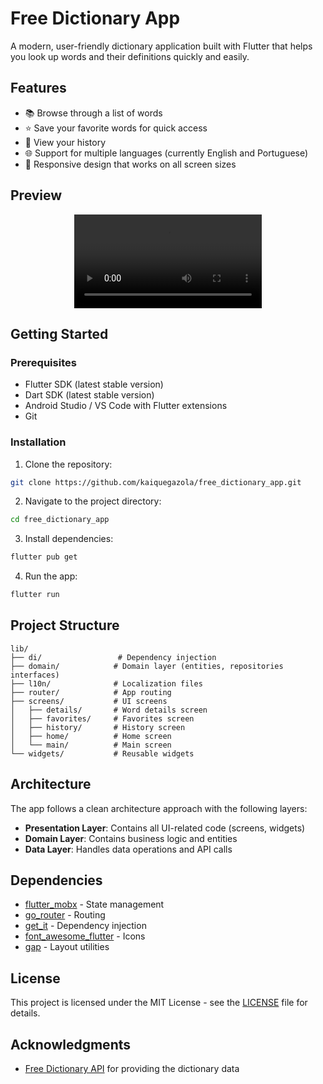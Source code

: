 # Free Dictionary App

A modern, user-friendly dictionary application built with Flutter that helps you look up words and their definitions quickly and easily.

## Features

- 📚 Browse through a list of words
- ⭐ Save your favorite words for quick access
- 📜 View your history
- 🌐 Support for multiple languages (currently English and Portuguese)
- 📱 Responsive design that works on all screen sizes

## Preview

<div align="center">
  <video src="https://github.com/kaiquegazola/free_dictionary_app/usage.webm" width="300" />
</div>

## Getting Started

### Prerequisites

- Flutter SDK (latest stable version)
- Dart SDK (latest stable version)
- Android Studio / VS Code with Flutter extensions
- Git

### Installation

1. Clone the repository:
```bash
git clone https://github.com/kaiquegazola/free_dictionary_app.git
```

2. Navigate to the project directory:
```bash
cd free_dictionary_app
```

3. Install dependencies:
```bash
flutter pub get
```

4. Run the app:
```bash
flutter run
```

## Project Structure

```
lib/
├── di/                 # Dependency injection
├── domain/            # Domain layer (entities, repositories interfaces)
├── l10n/              # Localization files
├── router/            # App routing
├── screens/           # UI screens
│   ├── details/       # Word details screen
│   ├── favorites/     # Favorites screen
│   ├── history/       # History screen
│   ├── home/          # Home screen
│   └── main/          # Main screen
└── widgets/           # Reusable widgets
```

## Architecture

The app follows a clean architecture approach with the following layers:

- **Presentation Layer**: Contains all UI-related code (screens, widgets)
- **Domain Layer**: Contains business logic and entities
- **Data Layer**: Handles data operations and API calls

## Dependencies

- [flutter_mobx](https://pub.dev/packages/flutter_mobx) - State management
- [go_router](https://pub.dev/packages/go_router) - Routing
- [get_it](https://pub.dev/packages/get_it) - Dependency injection
- [font_awesome_flutter](https://pub.dev/packages/font_awesome_flutter) - Icons
- [gap](https://pub.dev/packages/gap) - Layout utilities

## License

This project is licensed under the MIT License - see the [LICENSE](LICENSE) file for details.

## Acknowledgments

- [Free Dictionary API](https://dictionaryapi.dev/) for providing the dictionary data
